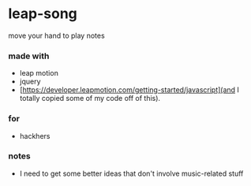 # leap-song
move your hand to play notes

### made with
* leap motion 
* jquery
* [https://developer.leapmotion.com/getting-started/javascript](and I totally copied some of my code off of this).

### for
* hackhers 

### notes
* I need to get some better ideas that don't involve music-related stuff
